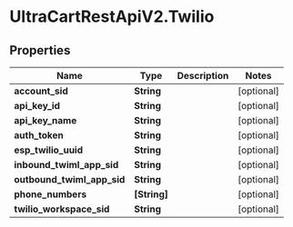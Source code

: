 # UltraCartRestApiV2.Twilio

## Properties

Name | Type | Description | Notes
------------ | ------------- | ------------- | -------------
**account_sid** | **String** |  | [optional] 
**api_key_id** | **String** |  | [optional] 
**api_key_name** | **String** |  | [optional] 
**auth_token** | **String** |  | [optional] 
**esp_twilio_uuid** | **String** |  | [optional] 
**inbound_twiml_app_sid** | **String** |  | [optional] 
**outbound_twiml_app_sid** | **String** |  | [optional] 
**phone_numbers** | **[String]** |  | [optional] 
**twilio_workspace_sid** | **String** |  | [optional] 


